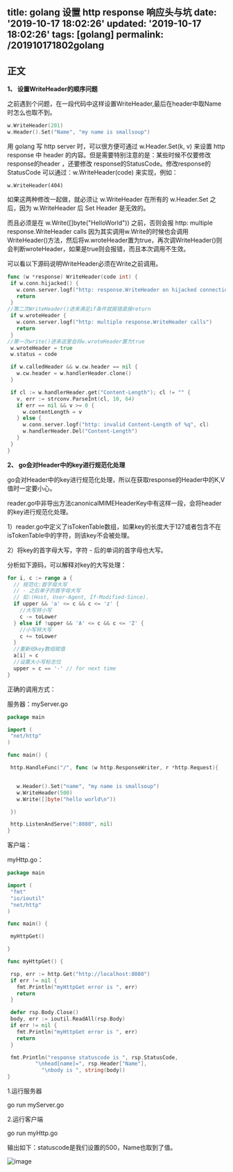 title: golang 设置 http response 响应头与坑
date: '2019-10-17 18:02:26'
updated: '2019-10-17 18:02:26'
tags: [golang]
permalink: /201910171802golang
---

## 正文

**1、 设置WriteHeader的顺序问题**


之前遇到个问题，在一段代码中这样设置WriteHeader,最后在header中取Name时怎么也取不到。

```go
w.WriteHeader(201)
w.Header().Set("Name", "my name is smallsoup")
```

 用 golang 写 http server 时，可以很方便可通过 w.Header.Set(k, v) 来设置 http response 中 header 的内容。但是需要特别注意的是：某些时候不仅要修改 response的header ，还要修改 response的StatusCode。修改response的StatusCode 可以通过：w.WriteHeader(code) 来实现，例如：

```
w.WriteHeader(404)
```

如果这两种修改一起做，就必须让 w.WriteHeader 在所有的 w.Header.Set 之后，因为 w.WriteHeader 后 Set Header 是无效的。

而且必须是在 w.Write([]byte("HelloWorld")) 之前，否则会报 http: multiple response.WriteHeader calls 因为其实调用w.Write的时候也会调用WriteHeader()方法，然后将w.wroteHeader置为true，再次调WriteHeader()则会判断wroteHeader，如果是true则会报错，而且本次调用不生效。



可以看以下源码说明WriteHeader必须在Write之前调用。

```go
func (w *response) WriteHeader(code int) {
 if w.conn.hijacked() {
   w.conn.server.logf("http: response.WriteHeader on hijacked connection")
   return
 }
//第二次WriteHeader()进来满足if条件就报错直接return
 if w.wroteHeader {
   w.conn.server.logf("http: multiple response.WriteHeader calls")
   return
 }
//第一次write()进来这里会将w.wroteHeader置为true
 w.wroteHeader = true
 w.status = code

 if w.calledHeader && w.cw.header == nil {
   w.cw.header = w.handlerHeader.clone()
 }

 if cl := w.handlerHeader.get("Content-Length"); cl != "" {
   v, err := strconv.ParseInt(cl, 10, 64)
   if err == nil && v >= 0 {
     w.contentLength = v
   } else {
     w.conn.server.logf("http: invalid Content-Length of %q", cl)
     w.handlerHeader.Del("Content-Length")
   }
 }
}
```

**2、 go会对Header中的key进行规范化处理**

go会对Header中的key进行规范化处理，所以在获取response的Header中的K,V值时一定要小心。



reader.go中非导出方法canonicalMIMEHeaderKey中有这样一段，会将header的key进行规范化处理。



1）reader.go中定义了isTokenTable数组，如果key的长度大于127或者包含不在isTokenTable中的字符，则该key不会被处理。

2）将key的首字母大写，字符 - 后的单词的首字母也大写。


分析如下源码，可以解释对key的大写处理：

```go
for i, c := range a {
  // 规范化:首字母大写
  // - 之后单子的首字母大写
  // 如:(Host, User-Agent, If-Modified-Since).
  if upper && 'a' <= c && c <= 'z' {
    //大写转小写
    c -= toLower
  } else if !upper && 'A' <= c && c <= 'Z' {
    //小写转大写
    c += toLower
  }
  //重新给key数组赋值
  a[i] = c
  //设置大小写标志位
  upper = c == '-' // for next time
}
```


正确的调用方式：



服务器：myServer.go

```go
package main

import (
 "net/http"
)

func main() {

 http.HandleFunc("/", func (w http.ResponseWriter, r *http.Request){


   w.Header().Set("name", "my name is smallsoup")
   w.WriteHeader(500)
   w.Write([]byte("hello world\n"))

 })

 http.ListenAndServe(":8080", nil)
}
```

客户端：

myHttp.go：

```go
package main

import (
 "fmt"
 "io/ioutil"
 "net/http"
)

func main() {

 myHttpGet()

}

func myHttpGet() {

 rsp, err := http.Get("http://localhost:8080")
 if err != nil {
   fmt.Println("myHttpGet error is ", err)
   return
 }

 defer rsp.Body.Close()
 body, err := ioutil.ReadAll(rsp.Body)
 if err != nil {
   fmt.Println("myHttpGet error is ", err)
   return
 }

 fmt.Println("response statuscode is ", rsp.StatusCode, 
         "\nhead[name]=", rsp.Header["Name"], 
           "\nbody is ", string(body))
}
```
1.运行服务器



go run myServer.go



2.运行客户端

   

 go run myHttp.go



输出如下：statuscode是我们设置的500，Name也取到了值。

![image](https://imgconvert.csdnimg.cn/aHR0cDovL3VwbG9hZC1pbWFnZXMuamlhbnNodS5pby91cGxvYWRfaW1hZ2VzLzkxMzQ3NjMtZmExZGE5Zjc0ZTY0NzdkMQ?x-oss-process=image/format,png)


